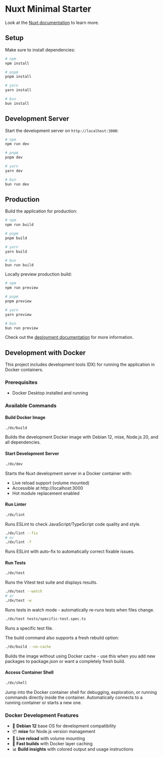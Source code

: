 # Nuxt Minimal Starter

Look at the [Nuxt documentation](https://nuxt.com/docs/getting-started/introduction) to learn more.

## Setup

Make sure to install dependencies:

```bash
# npm
npm install

# pnpm
pnpm install

# yarn
yarn install

# bun
bun install
```

## Development Server

Start the development server on `http://localhost:3000`:

```bash
# npm
npm run dev

# pnpm
pnpm dev

# yarn
yarn dev

# bun
bun run dev
```

## Production

Build the application for production:

```bash
# npm
npm run build

# pnpm
pnpm build

# yarn
yarn build

# bun
bun run build
```

Locally preview production build:

```bash
# npm
npm run preview

# pnpm
pnpm preview

# yarn
yarn preview

# bun
bun run preview
```

Check out the [deployment documentation](https://nuxt.com/docs/getting-started/deployment) for more information.

## Development with Docker

This project includes development tools (DX) for running the application in Docker containers.

### Prerequisites

- Docker Desktop installed and running

### Available Commands

#### Build Docker Image
```bash
./dx/build
```
Builds the development Docker image with Debian 12, mise, Node.js 20, and all dependencies.

#### Start Development Server
```bash
./dx/dev
```
Starts the Nuxt development server in a Docker container with:
- Live reload support (volume mounted)
- Accessible at http://localhost:3000
- Hot module replacement enabled

#### Run Linter
```bash
./dx/lint
```
Runs ESLint to check JavaScript/TypeScript code quality and style.

```bash
./dx/lint --fix
# or
./dx/lint -f
```
Runs ESLint with auto-fix to automatically correct fixable issues.

#### Run Tests
```bash
./dx/test
```
Runs the Vitest test suite and displays results.

```bash
./dx/test --watch
# or
./dx/test -w
```
Runs tests in watch mode - automatically re-runs tests when files change.

```bash
./dx/test tests/specific-test.spec.ts
```
Runs a specific test file.

The build command also supports a fresh rebuild option:

```bash
./dx/build --no-cache
```
Builds the image without using Docker cache - use this when you add new packages to package.json or want a completely fresh build.

#### Access Container Shell
```bash
./dx/shell
```
Jump into the Docker container shell for debugging, exploration, or running commands directly inside the container. Automatically connects to a running container or starts a new one.

### Docker Development Features

- 🐳 **Debian 12** base OS for development compatibility
- 📦 **mise** for Node.js version management  
- 🔄 **Live reload** with volume mounting
- 🚀 **Fast builds** with Docker layer caching
- 📊 **Build insights** with colored output and usage instructions
